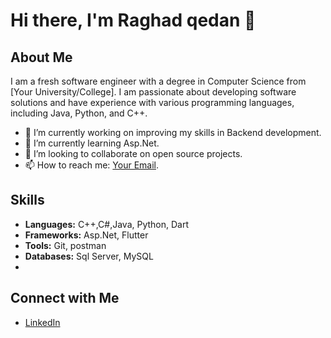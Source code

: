 # Hi there, I'm Raghad qedan 👋


## About Me

I am a fresh software engineer with a degree in Computer Science from [Your University/College]. I am passionate about developing software solutions and have experience with various programming languages, including Java, Python, and C++.

- 🔭 I’m currently working on improving my skills in Backend  development.
- 🌱 I’m currently learning Asp.Net.
- 👯 I’m looking to collaborate on open source projects.
- 📫 How to reach me: [Your Email](raghadqedan@yahoo.com).

## Skills

- **Languages:** C++,C#,Java, Python, Dart
- **Frameworks:** Asp.Net, Flutter
- **Tools:** Git, postman
- **Databases:** Sql Server, MySQL
- 

## Connect with Me

- [LinkedIn](https://www.linkedin.com/in/raghad-qedan-4a398223a/)
